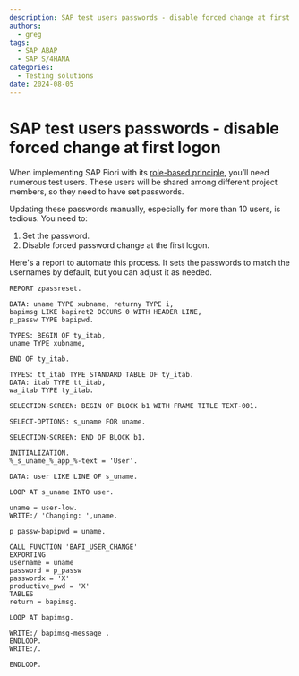 ```yaml
---
description: SAP test users passwords - disable forced change at first logon 
authors:
  - greg
tags:
  - SAP ABAP
  - SAP S/4HANA
categories:
  - Testing solutions
date: 2024-08-05
---
```


# SAP test users passwords - disable forced change at first logon 

When implementing SAP Fiori with its [role-based principle](https://experience.sap.com/fiori-design-web/design-principles/), you’ll need numerous test users. These users will be shared among different project members, so they need to have set passwords.

<!-- more -->

Updating these passwords manually, especially for more than 10 users, is tedious. You need to:

1. Set the password.
2. Disable forced password change at the first logon.

Here's a report to automate this process. It sets the passwords to match the usernames by default, but you can adjust it as needed.

``` ABAP
REPORT zpassreset.

DATA: uname TYPE xubname, returny TYPE i, 
bapimsg LIKE bapiret2 OCCURS 0 WITH HEADER LINE, 
p_passw TYPE bapipwd.

TYPES: BEGIN OF ty_itab,
uname TYPE xubname,

END OF ty_itab.

TYPES: tt_itab TYPE STANDARD TABLE OF ty_itab.
DATA: itab TYPE tt_itab,
wa_itab TYPE ty_itab.

SELECTION-SCREEN: BEGIN OF BLOCK b1 WITH FRAME TITLE TEXT-001.

SELECT-OPTIONS: s_uname FOR uname.

SELECTION-SCREEN: END OF BLOCK b1.

INITIALIZATION.
%_s_uname_%_app_%-text = 'User'.

DATA: user LIKE LINE OF s_uname.

LOOP AT s_uname INTO user.

uname = user-low.
WRITE:/ 'Changing: ',uname.

p_passw-bapipwd = uname.

CALL FUNCTION 'BAPI_USER_CHANGE'
EXPORTING
username = uname
password = p_passw
passwordx = 'X'
productive_pwd = 'X'
TABLES
return = bapimsg.

LOOP AT bapimsg.

WRITE:/ bapimsg-message .
ENDLOOP.
WRITE:/.

ENDLOOP.
```

